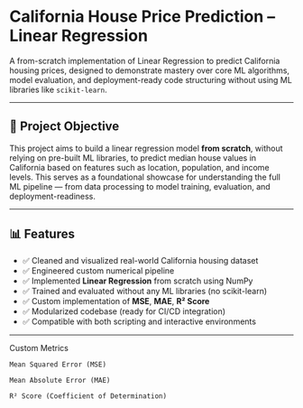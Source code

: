 # California House Price Prediction – Linear Regression

A from-scratch implementation of Linear Regression to predict California housing prices, designed to demonstrate mastery over core ML algorithms, model evaluation, and deployment-ready code structuring without using ML libraries like `scikit-learn`.

---

## 🚀 Project Objective

This project aims to build a linear regression model **from scratch**, without relying on pre-built ML libraries, to predict median house values in California based on features such as location, population, and income levels. This serves as a foundational showcase for understanding the full ML pipeline — from data processing to model training, evaluation, and deployment-readiness.

---

## 📊 Features

- ✅ Cleaned and visualized real-world California housing dataset
- ✅ Engineered custom numerical pipeline
- ✅ Implemented **Linear Regression** from scratch using NumPy
- ✅ Trained and evaluated without any ML libraries (no scikit-learn)
- ✅ Custom implementation of **MSE**, **MAE**, **R² Score**
- ✅ Modularized codebase (ready for CI/CD integration)
- ✅ Compatible with both scripting and interactive environments

---

Custom Metrics

    Mean Squared Error (MSE)

    Mean Absolute Error (MAE)

    R² Score (Coefficient of Determination)

